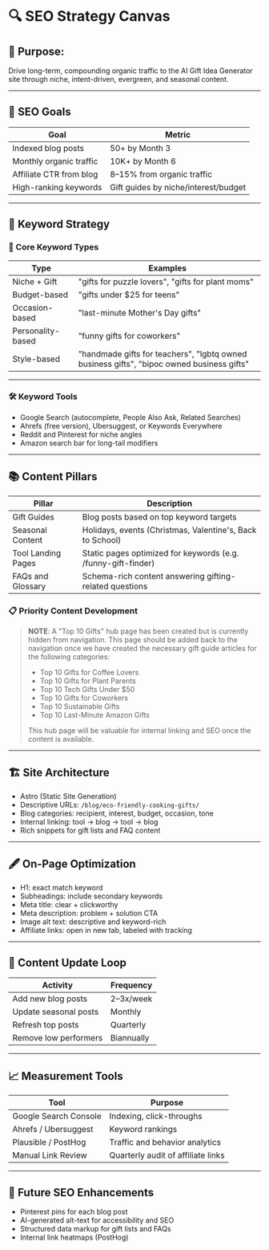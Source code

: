 # 🔍 SEO Strategy Canvas

## 🎯 Purpose:
Drive long-term, compounding organic traffic to the AI Gift Idea Generator site through niche, intent-driven, evergreen, and seasonal content.

---

## 🧱 SEO Goals

| Goal                        | Metric                                      |
|-----------------------------|---------------------------------------------|
| Indexed blog posts          | 50+ by Month 3                              |
| Monthly organic traffic     | 10K+ by Month 6                             |
| Affiliate CTR from blog     | 8–15% from organic traffic                  |
| High-ranking keywords       | Gift guides by niche/interest/budget        |

---

## 🔑 Keyword Strategy

### 🧠 Core Keyword Types

| Type              | Examples                                       |
|-------------------|------------------------------------------------|
| Niche + Gift      | "gifts for puzzle lovers", "gifts for plant moms" |
| Budget-based      | "gifts under $25 for teens"                   |
| Occasion-based    | "last-minute Mother's Day gifts"              |
| Personality-based | "funny gifts for coworkers"                   |
| Style-based       | "handmade gifts for teachers", "lgbtq owned business gifts", "bipoc owned business gifts" |

---

### 🛠 Keyword Tools

- Google Search (autocomplete, People Also Ask, Related Searches)
- Ahrefs (free version), Ubersuggest, or Keywords Everywhere
- Reddit and Pinterest for niche angles
- Amazon search bar for long-tail modifiers

---

## 📚 Content Pillars

| Pillar                 | Description                                               |
|------------------------|-----------------------------------------------------------|
| Gift Guides            | Blog posts based on top keyword targets                   |
| Seasonal Content       | Holidays, events (Christmas, Valentine's, Back to School) |
| Tool Landing Pages     | Static pages optimized for keywords (e.g. /funny-gift-finder)|
| FAQs and Glossary      | Schema-rich content answering gifting-related questions   |

### 📋 Priority Content Development

> **NOTE**: A "Top 10 Gifts" hub page has been created but is currently hidden from navigation. This page should be added back to the navigation once we have created the necessary gift guide articles for the following categories:
> - Top 10 Gifts for Coffee Lovers
> - Top 10 Gifts for Plant Parents
> - Top 10 Tech Gifts Under $50
> - Top 10 Gifts for Coworkers
> - Top 10 Sustainable Gifts
> - Top 10 Last-Minute Amazon Gifts
>
> This hub page will be valuable for internal linking and SEO once the content is available.

---

## 🏗 Site Architecture

- Astro (Static Site Generation)
- Descriptive URLs: `/blog/eco-friendly-cooking-gifts/`
- Blog categories: recipient, interest, budget, occasion, tone
- Internal linking: tool → blog → tool → blog
- Rich snippets for gift lists and FAQ content

---

## 🖋 On-Page Optimization

- H1: exact match keyword
- Subheadings: include secondary keywords
- Meta title: clear + clickworthy
- Meta description: problem + solution CTA
- Image alt text: descriptive and keyword-rich
- Affiliate links: open in new tab, labeled with tracking

---

## 🔄 Content Update Loop

| Activity              | Frequency     |
|------------------------|----------------|
| Add new blog posts     | 2–3x/week       |
| Update seasonal posts  | Monthly         |
| Refresh top posts      | Quarterly       |
| Remove low performers  | Biannually      |

---

## 📈 Measurement Tools

| Tool              | Purpose                        |
|-------------------|---------------------------------|
| Google Search Console | Indexing, click-throughs      |
| Ahrefs / Ubersuggest | Keyword rankings               |
| Plausible / PostHog   | Traffic and behavior analytics |
| Manual Link Review    | Quarterly audit of affiliate links |

---

## 🧩 Future SEO Enhancements

- Pinterest pins for each blog post
- AI-generated alt-text for accessibility and SEO
- Structured data markup for gift lists and FAQs
- Internal link heatmaps (PostHog)

